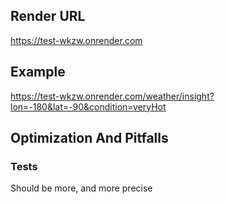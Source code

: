 ## Render URL
https://test-wkzw.onrender.com

## Example
https://test-wkzw.onrender.com/weather/insight?lon=-180&lat=-90&condition=veryHot

## Optimization And Pitfalls
### Tests 
Should be more, and more precise 
